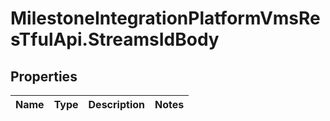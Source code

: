 # MilestoneIntegrationPlatformVmsResTfulApi.StreamsIdBody

## Properties
Name | Type | Description | Notes
------------ | ------------- | ------------- | -------------
